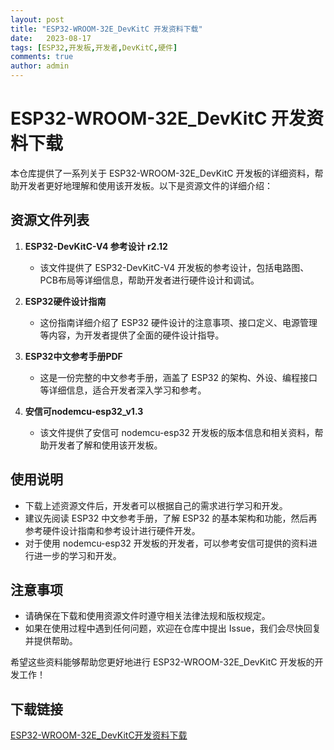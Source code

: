 ```yaml
---
layout: post
title: "ESP32-WROOM-32E_DevKitC 开发资料下载"
date:   2023-08-17
tags: [ESP32,开发板,开发者,DevKitC,硬件]
comments: true
author: admin
---
```

# ESP32-WROOM-32E_DevKitC 开发资料下载

本仓库提供了一系列关于 ESP32-WROOM-32E_DevKitC 开发板的详细资料，帮助开发者更好地理解和使用该开发板。以下是资源文件的详细介绍：

## 资源文件列表

1. **ESP32-DevKitC-V4 参考设计 r2.12**
   - 该文件提供了 ESP32-DevKitC-V4 开发板的参考设计，包括电路图、PCB布局等详细信息，帮助开发者进行硬件设计和调试。

2. **ESP32硬件设计指南**
   - 这份指南详细介绍了 ESP32 硬件设计的注意事项、接口定义、电源管理等内容，为开发者提供了全面的硬件设计指导。

3. **ESP32中文参考手册PDF**
   - 这是一份完整的中文参考手册，涵盖了 ESP32 的架构、外设、编程接口等详细信息，适合开发者深入学习和参考。

4. **安信可nodemcu-esp32_v1.3**
   - 该文件提供了安信可 nodemcu-esp32 开发板的版本信息和相关资料，帮助开发者了解和使用该开发板。

## 使用说明

- 下载上述资源文件后，开发者可以根据自己的需求进行学习和开发。
- 建议先阅读 ESP32 中文参考手册，了解 ESP32 的基本架构和功能，然后再参考硬件设计指南和参考设计进行硬件开发。
- 对于使用 nodemcu-esp32 开发板的开发者，可以参考安信可提供的资料进行进一步的学习和开发。

## 注意事项

- 请确保在下载和使用资源文件时遵守相关法律法规和版权规定。
- 如果在使用过程中遇到任何问题，欢迎在仓库中提出 Issue，我们会尽快回复并提供帮助。

希望这些资料能够帮助您更好地进行 ESP32-WROOM-32E_DevKitC 开发板的开发工作！

## 下载链接

[ESP32-WROOM-32E_DevKitC开发资料下载](https://pan.quark.cn/s/a66010a21920)